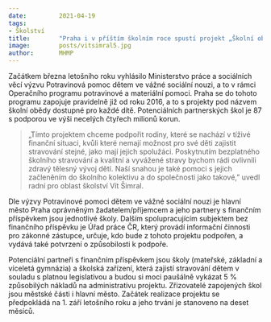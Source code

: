 ```yaml
---
date:         2021-04-19
tags:         
- Školství
title:        "Praha i v příštím školním roce spustí projekt „Školní obědy pro každé dítě“ podpořený z evropských fondů"
image: 	      posts/vitsimral5.jpg
author:       MHMP
---
```


Začátkem března letošního roku vyhlásilo Ministerstvo práce a sociálních věcí výzvu Potravinová pomoc dětem ve vážné sociální nouzi, a to v rámci Operačního programu potravinové a materiální pomoci. Praha se do tohoto programu zapojuje pravidelně již od roku 2016, a to s projekty pod názvem školní obědy dostupné pro každé dítě. Potenciálních partnerských škol je 87 s podporou ve výši necelých čtyřech milionů korun.

> „Tímto projektem chceme podpořit rodiny, které se nachází v tíživé finanční situaci, kvůli které nemají možnost pro své děti zajistit stravování stejné, jako mají jejich spolužáci. Poskytnutím bezplatného školního stravování a kvalitní a vyvážené stravy bychom rádi ovlivnili zdravý tělesný vývoj dětí. Naší snahou je také pomoci s jejich začleněním do školního kolektivu a do společnosti jako takové,” uvedl radní pro oblast školství Vít Šimral.

Dle výzvy Potravinové pomoci dětem ve vážné sociální nouzi je hlavní město Praha oprávněným žadatelem/příjemcem a jeho partnery s finančním příspěvkem jsou jednotlivé školy. Dalším spolupracujícím subjektem bez finančního příspěvku je Úřad práce ČR, který provádí informační činnosti pro zákonné zástupce, určuje, kdo bude z tohoto projektu podpořen, a vydává také potvrzení o způsobilosti k podpoře.

Potenciální partneři s finančním příspěvkem jsou školy (mateřské, základní a víceletá gymnázia) a školská zařízení, která zajistí stravování dětem v souladu s platnou legislativou a budou si moci paušálně vykázat 5 % způsobilých nákladů na administrativu projektu. Zřizovatelé zapojených škol jsou městské části i hlavní město. Začátek realizace projektu se předpokládá na 1. září letošního roku a jeho trvání je stanoveno na deset měsíců.
